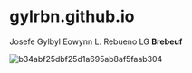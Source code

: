 # gylrbn.github.io
Josefe Gylbyl Eowynn L. Rebueno
LG **Brebeuf**

![b34abf25dbf25d1a695ab8af5faab304](https://user-images.githubusercontent.com/122419068/212208985-5f519fd4-223b-4196-b8f6-826c0504ad76.jpg)

